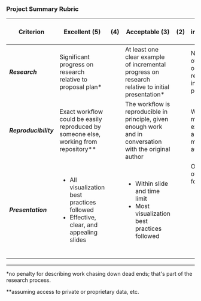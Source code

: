 ### Project Summary Rubric

| **Criterion** |  **Excellent** (5) | (4) | **Acceptable** (3)  | (2) | **Needs improvement** (1) |
|---|---|---|---|---|---|
| **_Research_** | Significant progress on research relative to proposal plan* | | At least one clear example of incremental progress on research relative to initial presentation*|  | No evidence of progress on research relative to initial presentation |
| **_Reproducibility_** | Exact workflow could be easily reproduced by someone else, working from repository** | | The workflow is reproducible in principle, given enough work and in conversation with the original author | | Workflow mostly only exists within a specific machine and author |
| **_Presentation_** | <ul><li>All visualization best practices followed </li> <li> Effective, clear, and appealing slides </li> | | <ul><li> Within slide and time limit </li><li>Most visualization best practices followed</li> | | One or more of the following: <ul><li>figures do not follow best practices</li> <li>over time </li><li>over slide limit</li></ul> |


***
*no penalty for describing work chasing down dead ends; that's part of the research process.

**assuming access to private or proprietary data, etc.